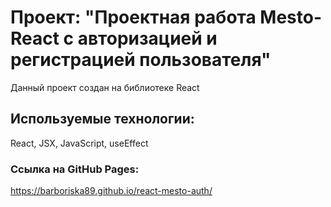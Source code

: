 # Проект: "Проектная работа Mesto-React с авторизацией и регистрацией пользователя"

Данный проект создан на библиотеке React

## Используемые технологии:

React, JSX, JavaScript, useEffect

### Ссылка на GitHub Pages:
https://barboriska89.github.io/react-mesto-auth/
